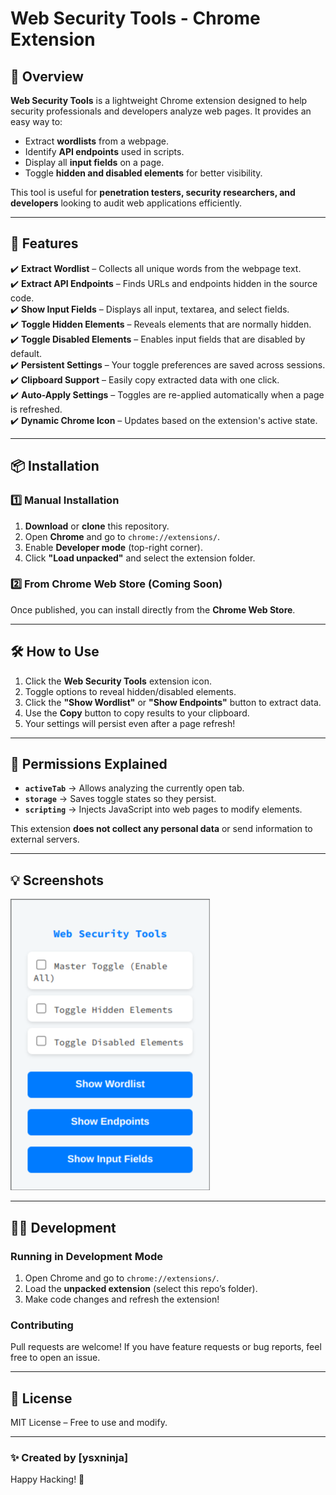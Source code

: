 # **Web Security Tools - Chrome Extension**  

## **🔹 Overview**  
**Web Security Tools** is a lightweight Chrome extension designed to help security professionals and developers analyze web pages. It provides an easy way to:  
- Extract **wordlists** from a webpage.  
- Identify **API endpoints** used in scripts.  
- Display all **input fields** on a page.  
- Toggle **hidden and disabled elements** for better visibility.  

This tool is useful for **penetration testers, security researchers, and developers** looking to audit web applications efficiently.  

---

## **🚀 Features**  
✔️ **Extract Wordlist** – Collects all unique words from the webpage text.  
✔️ **Extract API Endpoints** – Finds URLs and endpoints hidden in the source code.  
✔️ **Show Input Fields** – Displays all input, textarea, and select fields.  
✔️ **Toggle Hidden Elements** – Reveals elements that are normally hidden.  
✔️ **Toggle Disabled Elements** – Enables input fields that are disabled by default.  
✔️ **Persistent Settings** – Your toggle preferences are saved across sessions.  
✔️ **Clipboard Support** – Easily copy extracted data with one click.  
✔️ **Auto-Apply Settings** – Toggles are re-applied automatically when a page is refreshed.  
✔️ **Dynamic Chrome Icon** – Updates based on the extension's active state.  

---

## **📦 Installation**  

### **1️⃣ Manual Installation**  
1. **Download** or **clone** this repository.  
2. Open **Chrome** and go to `chrome://extensions/`.  
3. Enable **Developer mode** (top-right corner).  
4. Click **"Load unpacked"** and select the extension folder.  

### **2️⃣ From Chrome Web Store (Coming Soon)**  
Once published, you can install directly from the **Chrome Web Store**.  

---

## **🛠 How to Use**  
1. Click the **Web Security Tools** extension icon.  
2. Toggle options to reveal hidden/disabled elements.  
3. Click the **"Show Wordlist"** or **"Show Endpoints"** button to extract data.  
4. Use the **Copy** button to copy results to your clipboard.  
5. Your settings will persist even after a page refresh!  

---

## **🔧 Permissions Explained**  
- **`activeTab`** → Allows analyzing the currently open tab.  
- **`storage`** → Saves toggle states so they persist.  
- **`scripting`** → Injects JavaScript into web pages to modify elements.  

This extension **does not collect any personal data** or send information to external servers.  

---

## **💡 Screenshots**  
![screenshot](./screenshot.png)  

---

## **👨‍💻 Development**  
### **Running in Development Mode**  
1. Open Chrome and go to `chrome://extensions/`.  
2. Load the **unpacked extension** (select this repo’s folder).  
3. Make code changes and refresh the extension!  

### **Contributing**  
Pull requests are welcome! If you have feature requests or bug reports, feel free to open an issue.  

---

## **📜 License**  
MIT License – Free to use and modify.  

---

### **✨ Created by [ysxninja]**  
Happy Hacking! 🚀
